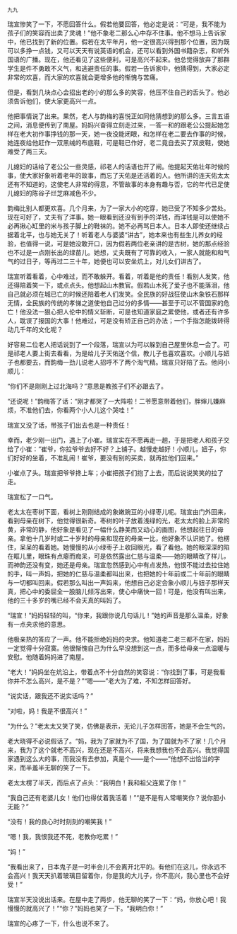     九九 

   瑞宣惨笑了一下，不愿回答什么。假若他要回答，他必定是说：“可是，我不能为孩子们的笑容而出卖了灵魂！”他不象老二那么心中存不住事。他不想马上告诉家中，他已找到了新的位置。假若在太平年月，他一定很高兴得到那个位置，因为既可以多挣一点钱，又可以天天有说英语的机会，还可以看到外国书籍杂志，和听外国语的广播。现在，他还看见了这些便利，可是高兴不起来。他总觉得放弃了那群学生是件不勇敢不义气，和逃避责任的事。假若一告诉家中，他猜得到，大家必定非常的欢喜，而大家的欢喜就会更增多他的惭愧与苦痛。

   但是，看到几块点心会招出老的小的那么多的笑容，他压不住自己的舌头了。他必须告诉他们，使大家更高兴一点。

   他把事情说了出来。果然，老人与韵梅的喜悦正如同他猜想到的那么多。三言五语之间，消息便传到了南屋。妈妈兴奋得立刻走过来，一答一和的跟老公公提起她怎样在老大初作事挣钱的那一天，她一夜没能闭眼，和怎样在老二要去作事的时候，她连夜给他赶作一双黑绒的布底鞋，可是鞋已作好，老二竟自去买了双皮鞋，使她难受了两三天。

   儿媳妇的话给了老公公一些灵感，祁老人的话语也开了闸。他提起天佑壮年时候的事，使大家好象听着老年的故事，而忘了天佑是还活着的人。他所讲的连天佑太太还有不知道的，这使老人非常的得意，不管故事的本身有趣与否，它的年代已足使儿媳妇的陈谷子烂芝麻减色不少。

   韵梅比别人都更欢喜。几个月来，为了一家大小的吃穿，她已受了不知多少苦处。现在可好了，丈夫有了洋事。她一眼看到还没有到手的洋钱，而洋钱是可以使她不必再揪心缸里的米与孩子脚上的鞋袜的。她不必再骂日本人。日本人即使还继续占据着北平，也与她无关了！听着老人与婆婆“讲古”，她本来也有些生儿养女的经验，也值得一说，可是她没敢开口，因为假若两位老亲讲的是古树，她的那点经验也不过是一点刚长出的绿苗儿。她想，丈夫既有了可靠的收入，一家人就能和和气气的过日子，等再过二三十年，她便也可以安坐炕上，对儿女们讲古了。

   瑞宣听着看着，心中难过，而不敢躲开。看着，听着是他的责任！看别人发笑，他还得陪着笑一下，或点点头。他想起山木教官。假若山木死了爱子也不能落泪，他自己就必须在城已亡的时候还陪着老人们发笑。全民族的好战狂使山木象铁石那样无情，全民族的传统的孝悌之道使他自己过分的多情——甚至于可以不管国家的危亡！他没法一狠心把人伦中的情义斩断，可是也知道家庭之累使他，或者还有许多人，耽误了报国的大事！他难过，可是没有矫正自己的办法；一个手指怎能拨转得动几千年的文化呢？

   好容易二位老人把话说到了一个段落，瑞宣以为可以躲到自己屋里休息一会了。可是祁老人要上街去看看，为是给儿子天佑送个信，教儿子也喜欢喜欢。小顺儿与妞子也都要去，而韵梅一劲儿说老人招呼不了两个淘气精。瑞宣只好陪了去。他问小顺儿：

   “你们不是刚刚上过北海吗？”意思是教孩子们不必跟去了。

   “还说呢！”韵梅答了话：“刚才都哭了一大阵啦！二爷愿意带着他们，胖婶儿嫌麻烦，不准他们去，你看两个小人儿这个哭哇！”

   瑞宣又没了话，带孩子们出去也是一种责任！

   幸而，老少刚一出门，遇上了小崔。瑞宣实在不愿再走一趟，于是把老人和孩子交给了小崔：“崔爷，你拉爷爷去好不好？上铺子。越慢走越好！小顺儿，妞子，你们好好的坐着，不准乱闹！崔爷，要没有别的买卖，就再拉他们回来。”

   小崔点了头。瑞宣把爷爷搀上车；小崔把孩子们抱了上去，而后说说笑笑的拉了走。

   瑞宣松了一口气。

   老太太在枣树下面，看树上刚刚结成的象嫩豌豆的小绿枣儿呢。瑞宣由门外回来，看到母亲在树下，他觉得很新奇。枣树的叶子放着浅绿的光，老太太的脸上非常的黄，非常的静，他好象是看见了一幅什么静美而又动心的画图，他想起往日的母亲。拿他十几岁时或二十岁时的母亲和现在的母亲一比，他好象不认识她了。他楞住，呆呆的看着她。她慢慢的从小绿枣子上收回眼光，看了看他。她的眼深深的陷在眶儿里，眼珠有点瘪而痴呆，可是依然露出仁慈与温柔——她的眼睛改了样儿，而神韵还没有变，她还是母亲。瑞宣忽然感到心中有点发热，他恨不能过去拉住她的手，叫一声妈，把她的仁慈与温柔都叫出来，也把她的十年前或二十年前的眼睛与一切都叫回来。假若那么叫出一声妈来，他想自己必定会象小顺儿与妞子那样天真，把心中的委屈全一股脑儿倾泻出来，使心中痛快一回！可是，他没有叫出来，他的三十多岁的嘴已经不会天真的叫妈了。

   “瑞宣！”妈妈轻轻的叫，“你来，我跟你说几句话儿！”她的声音是那么温柔，好象有一点央求他的意思。

   他极亲热的答应了一声。他不能拒绝妈妈的央求。他知道老二老三都不在家，妈妈一定觉得十分寂寞。他很惭愧自己为什么早没想到这一点，而多给母亲一点温暖与安慰。他随着妈妈进了南屋。

   “老大！”妈妈坐在炕沿上，带着点不十分自然的笑容说：“你找到了事，可是我看你并不怎么高兴，是不是？”“嗯——”老大为了难，不知怎样回答好。

   “说实话，跟我还不说实话吗？”

   “对啦，妈！我是不很高兴！”

   “为什么？”老太太又笑了笑，仿佛是表示，无论儿子怎样回答，她是不会生气的。

   老大晓得不必说假话了。“妈，我为了家就为不了国，为了国就为不了家！几个月来，我为了这个就老不高兴，现在还是不高兴，将来我想我也不会高兴。我觉得国家遇到这么大的事，而我没有去参加，真是个——是个——”他想不出恰当的字来，而半羞半无聊的笑了一下。

   老太太楞了半天，而后点了点头：“我明白！我和祖父连累了你！”

   “我自己还有老婆儿女！他们也得仗着我活着！”“是不是有人常嘲笑你？说你胆小无能？”

   “没有！我的良心时时刻刻的嘲笑我！”

   “嗯！我，我恨我还不死，老教你吃累！”

   “妈！”

   “我看出来了，日本鬼子是一时半会儿不会离开北平的。有他们在这儿，你永远不会高兴！我天天扒着玻璃目留着你，你是我的大儿子，你不高兴，我心里也不会好受！”

   瑞宣半天没说出话来。在屋中走了两步，他无聊的笑了一下：“妈，你放心吧！我慢慢的就高兴了！”“你？”妈妈也笑了一下。“我明白你！”

   瑞宣的心疼了一下，什么也说不来了。

